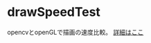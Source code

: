 # drawSpeedTest
opencvとopenGLで描画の速度比較。
[詳細はここ](http://neno-garden.com/blog/2017/12/11/drawspeedtest/)
